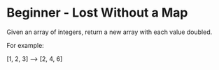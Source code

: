 # Beginner - Lost Without a Map

Given an array of integers, return a new array with each value doubled.

For example:

[1, 2, 3] --> [2, 4, 6]
